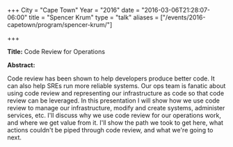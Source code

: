 +++
City = "Cape Town"
Year = "2016"
date = "2016-03-06T21:28:07-06:00"
title = "Spencer Krum"
type = "talk"
aliases = ["/events/2016-capetown/program/spencer-krum/"]

+++

<div class="col-12">
  <p><strong>Title:</strong>
Code Review for Operations
</p>

<p><strong>Abstract:</strong></p>

<p>Code review has been shown to help developers produce better code. It can also help SREs run more reliable systems. Our ops team is fanatic about using code review and representing our infrastructure as code so that code review can be leveraged. In this presentation I will show how we use code review to manage our infrastructure, modify and create systems, administer services, etc. I'll discuss why we use code review for our operations work, and where we get value from it. I'll show the path we took to get here, what actions couldn't be piped through code review, and what we're going to next.</p>

</div>
